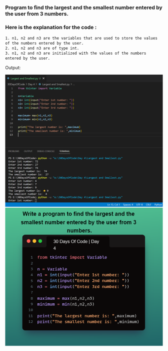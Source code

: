 <h3>Program to find the largest and the smallest number entered by the user from 3 numbers.</h3>

### Here is the explanation for the code :

```
1. n1, n2 and n3 are the variables that are used to store the values of the numbers entered by the user.
2. n1, n2 and n3 are of type int.
3. n1, n2 and n3 are initialized with the values of the numbers entered by the user.
```

Output:

<img src= Output.png>

<br>


<img src= Code.png>